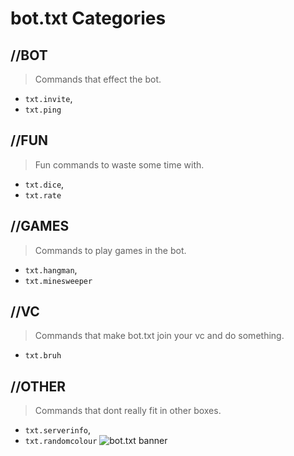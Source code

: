 # bot.txt Categories
## **//BOT**
> Commands that effect the bot. 
* `txt.invite`, 
* `txt.ping`
## **//FUN**
> Fun commands to waste some time with. 
* `txt.dice`, 
* `txt.rate`
## **//GAMES**
> Commands to play games in the bot.
* `txt.hangman`, 
* `txt.minesweeper`
## **//VC**
> Commands that make bot.txt join your vc and do something.
* `txt.bruh`
## **//OTHER**
> Commands that dont really fit in other boxes. 
* `txt.serverinfo`, 
* `txt.randomcolour`
![bot.txt banner](https://cdn.discordapp.com/attachments/571307419146125312/581703747479142404/bottxtbanner.png "bottxtbanner.png")

